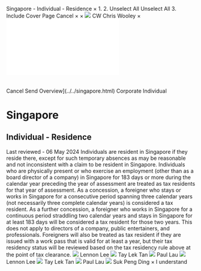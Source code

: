 Singapore - Individual - Residence
×
1.
2.
Unselect All
Unselect All
3.
Include Cover Page
Cancel
×
×
![](../../-/media/world-wide-tax-summaries/attachments/global---chris-wooley.ashx%3Frev=ac5e5f3223b34096b1afc2a6009c7320&revision=ac5e5f32-23b3-4096-b1af-c2a6009c7320&hash=859B7ADC84DC2CBEC9760E9E6EE7DE6D0A8BFCDF)
CW
Chris Wooley
×
![](residence.html)
######
Cancel
Send
Overview](../../singapore.html)
Corporate
Individual
# Singapore
## Individual - Residence
Last reviewed - 06 May 2024
Individuals are resident in Singapore if they reside there, except for such temporary absences as may be reasonable and not inconsistent with a claim to be resident in Singapore. Individuals who are physically present or who exercise an employment (other than as a board director of a company) in Singapore for 183 days or more during the calendar year preceding the year of assessment are treated as tax residents for that year of assessment. As a concession, a foreigner who stays or works in Singapore for a consecutive period spanning three calendar years (not necessarily three complete calendar years) is considered a tax resident.
As a further concession, a foreigner who works in Singapore for a continuous period straddling two calendar years and stays in Singapore for at least 183 days will be considered a tax resident for those two years. This does not apply to directors of a company, public entertainers, and professionals.
Foreigners will also be treated as tax resident if they are issued with a work pass that is valid for at least a year, but their tax residency status will be reviewed based on the tax residency rule above at the point of tax clearance.
![](../../-/media/world-wide-tax-summaries/singaporelennon-leelennonjpg20240708104218525.ashx%3Frev=182ac12d5e8944488c5caac8d90f746a&revision=182ac12d-5e89-4448-8c5c-aac8d90f746a&hash=53FC6E9682EE7E48C109491E50EA81CA34D0AFA0)
Lennon Lee
![](../../-/media/world-wide-tax-summaries/singaporetay-lek-tantan-tay-lekjpg20240708013833592.ashx%3Frev=06b80135880e4c8797ee02033a4da892&revision=06b80135-880e-4c87-97ee-02033a4da892&hash=54373D42627CBD748F51403809AFDCB42513ABED)
Tay Lek Tan
![](../../-/media/world-wide-tax-summaries/attachments/singapore---paul-lau.ashx%3Frev=af27b5e77bff41b99fb2176eda4a0a6d&revision=af27b5e7-7bff-41b9-9fb2-176eda4a0a6d&hash=39990542168C259C7CADA92D30B28DAB66A2EE61)
Paul Lau
![](../../-/media/world-wide-tax-summaries/singaporelennon-leelennonjpg20240708104218525.ashx%3Frev=182ac12d5e8944488c5caac8d90f746a&revision=182ac12d-5e89-4448-8c5c-aac8d90f746a&hash=53FC6E9682EE7E48C109491E50EA81CA34D0AFA0)
Lennon Lee
![](../../-/media/world-wide-tax-summaries/singaporetay-lek-tantan-tay-lekjpg20240708013833592.ashx%3Frev=06b80135880e4c8797ee02033a4da892&revision=06b80135-880e-4c87-97ee-02033a4da892&hash=54373D42627CBD748F51403809AFDCB42513ABED)
Tay Lek Tan
![](../../-/media/world-wide-tax-summaries/attachments/singapore---paul-lau.ashx%3Frev=af27b5e77bff41b99fb2176eda4a0a6d&revision=af27b5e7-7bff-41b9-9fb2-176eda4a0a6d&hash=39990542168C259C7CADA92D30B28DAB66A2EE61)
Paul Lau
![](../../-/media/world-wide-tax-summaries/singaporesuk-peng-dingsuk-pengjpg20220404033247829.ashx%3Frev=94d9b62478c34138a5ca950ed1c32380&revision=94d9b624-78c3-4138-a5ca-950ed1c32380&hash=95536CB82A02ABAAB91FF236D4E5DC4C4699BB06)
Suk Peng Ding
×
I understand